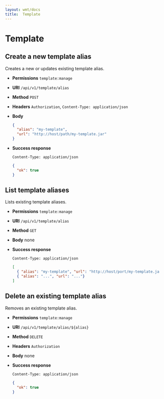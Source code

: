 ```yaml
---
layout: wmt/docs
title:  Template
---
```


# Template

## Create a new template alias

Creates a new or updates existing template alias.

* **Permissions** `template:manage`
* **URI** `/api/v1/template/alias`
* **Method** `POST`
* **Headers** `Authorization`, `Content-Type: application/json`
* **Body**
    ```json
    {
      "alias": "my-template",
      "url": "http://host/path/my-template.jar"
    }
    ```
* **Success response**
    ```
    Content-Type: application/json
    ```
    
    ```json
    {
      "ok": true
    }
    ```
    
## List template aliases

Lists existing template aliases.

* **Permissions** `template:manage`
* **URI** `/api/v1/template/alias`
* **Method** `GET`
* **Body**
    none
* **Success response**
    ```
    Content-Type: application/json
    ```
    
    ```json
    [
      { "alias": "my-template", "url": "http://host/port/my-template.jar"},
      { "alias": "...", "url": "..."}
    ]
    ```
    
## Delete an existing template alias

Removes an existing template alias.

* **Permissions** `template:manage`
* **URI** `/api/v1/template/alias/${alias}`
* **Method** `DELETE`
* **Headers** `Authorization`
* **Body**
    none
* **Success response**
    ```
    Content-Type: application/json
    ```
    
    ```json
    {
      "ok": true
    }
    ```
